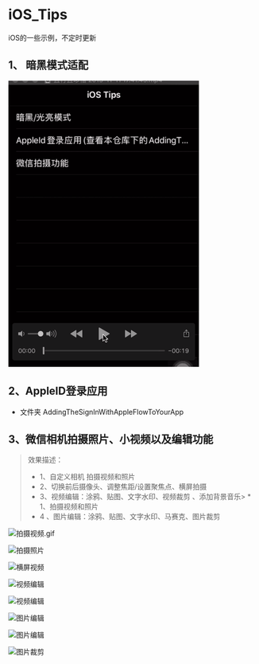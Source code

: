 # iOS_Tips
iOS的一些示例，不定时更新

## 1、 暗黑模式适配

  ![暗黑模式适配](效果图/暗黑模式.gif)
  
## 2、AppleID登录应用

* 文件夹 AddingTheSignInWithAppleFlowToYourApp

## 3、微信相机拍摄照片、小视频以及编辑功能  
> 效果描述：  
> * 1、自定义相机 拍摄视频和照片
> * 2、切换前后摄像头、调整焦距/设置聚焦点、横屏拍摄
> * 3、视频编辑：涂鸦、贴图、文字水印、视频裁剪 、添加背景音乐> * 1、拍摄视频和照片
> * 4 、图片编辑：涂鸦、贴图、文字水印、马赛克、图片裁剪

 ![拍摄视频.gif](https://upload-images.jianshu.io/upload_images/1708447-0c93cbc1fd0222af.gif?imageMogr2/auto-orient/strip)

![拍摄照片](https://upload-images.jianshu.io/upload_images/1708447-866d269f0082e9dd.gif?imageMogr2/auto-orient/strip)

![横屏视频](https://upload-images.jianshu.io/upload_images/1708447-33596f9fbc0397cd.gif?imageMogr2/auto-orient/strip)

![视频编辑](https://upload-images.jianshu.io/upload_images/1708447-1bbac1cb783b3c58.gif?imageMogr2/auto-orient/strip)

![视频编辑](https://upload-images.jianshu.io/upload_images/1708447-c33db62c9deae6c4.gif?imageMogr2/auto-orient/strip)

![图片编辑](https://upload-images.jianshu.io/upload_images/1708447-7bc002a4c514695a.gif?imageMogr2/auto-orient/strip)

![图片编辑](https://upload-images.jianshu.io/upload_images/1708447-5f53acb267b67dcc.gif?imageMogr2/auto-orient/strip)

![图片裁剪](https://upload-images.jianshu.io/upload_images/1708447-fa99b90ec357da91.gif?imageMogr2/auto-orient/strip)
